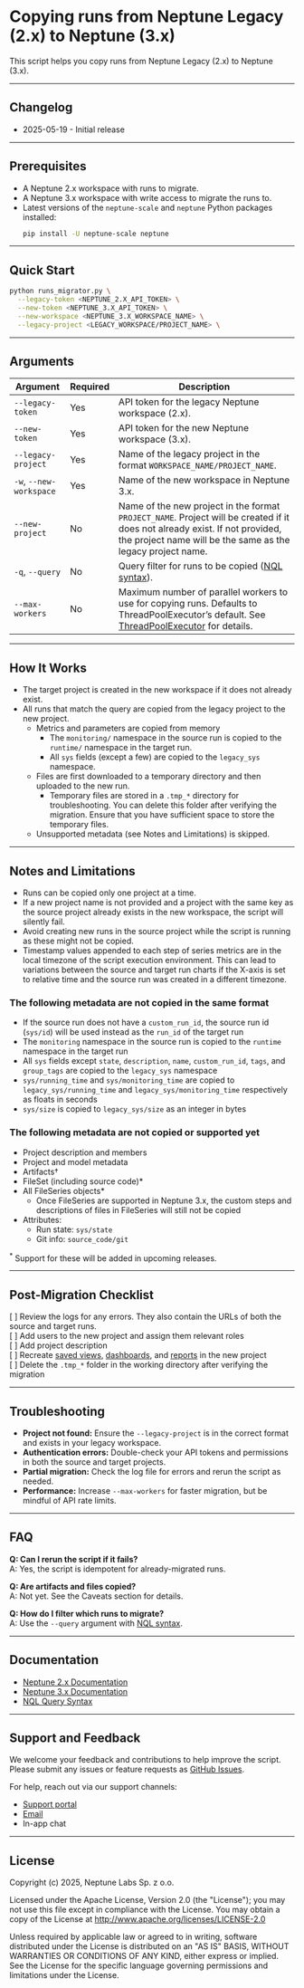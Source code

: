 # Copying runs from Neptune Legacy (2.x) to Neptune (3.x)

This script helps you copy runs from Neptune Legacy (2.x) to Neptune (3.x).

---
## Changelog
- 2025-05-19 - Initial release

---

## Prerequisites
- A Neptune 2.x workspace with runs to migrate.
- A Neptune 3.x workspace with write access to migrate the runs to.
- Latest versions of the `neptune-scale` and `neptune` Python packages installed:
  ```bash
  pip install -U neptune-scale neptune
  ```

---

## Quick Start

```bash
python runs_migrator.py \
  --legacy-token <NEPTUNE_2.X_API_TOKEN> \
  --new-token <NEPTUNE_3.X_API_TOKEN> \
  --new-workspace <NEPTUNE_3.X_WORKSPACE_NAME> \
  --legacy-project <LEGACY_WORKSPACE/PROJECT_NAME> \
```

---

## Arguments

| Argument | Required | Description |
| --- | --- | --- |
| `--legacy-token` | Yes | API token for the legacy Neptune workspace (2.x). |
| `--new-token` | Yes | API token for the new Neptune workspace (3.x). |
| `--legacy-project` | Yes | Name of the legacy project in the format `WORKSPACE_NAME/PROJECT_NAME`. |
| `-w`, `--new-workspace` | Yes | Name of the new workspace in Neptune 3.x. |
| `--new-project` | No | Name of the new project in the format `PROJECT_NAME`. Project will be created if it does not already exist. If not provided, the project name will be the same as the legacy project name. |
| `-q`, `--query` | No | Query filter for runs to be copied ([NQL syntax](https://docs-legacy.neptune.ai/usage/nql/)). |
| `--max-workers` | No | Maximum number of parallel workers to use for copying runs. Defaults to ThreadPoolExecutor’s default. See [ThreadPoolExecutor](https://docs.python.org/3/library/concurrent.futures.html#concurrent.futures.ThreadPoolExecutor) for details. |

---

## How It Works

- The target project is created in the new workspace if it does not already exist.
- All runs that match the query are copied from the legacy project to the new project.
  - Metrics and parameters are copied from memory
    - The `monitoring/` namespace in the source run is copied to the `runtime/` namespace in the target run.
    - All `sys` fields (except a few) are copied to the `legacy_sys` namespace.
  - Files are first downloaded to a temporary directory and then uploaded to the new run.
    - Temporary files are stored in a `.tmp_*` directory for troubleshooting. You can delete this folder after verifying the migration. Ensure that you have sufficient space to store the temporary files.
  - Unsupported metadata (see Notes and Limitations) is skipped.

---

## Notes and Limitations
- Runs can be copied only one project at a time.
- If a new project name is not provided and a project with the same key as the source project already exists in the new workspace, the script will silently fail.
- Avoid creating new runs in the source project while the script is running as these might not be copied.
- Timestamp values appended to each step of series metrics are in the local timezone of the script execution environment. This can lead to variations between the source and target run charts if the X-axis is set to relative time and the source run was created in a different timezone.

### The following metadata are not copied in the same format
- If the source run does not have a `custom_run_id`, the source run id (`sys/id`) will be used instead as the `run_id` of the target run
- The `monitoring` namespace in the source run is copied to the `runtime` namespace in the target run
- All `sys` fields except `state`, `description`, `name`, `custom_run_id`, `tags`, and `group_tags` are copied to the `legacy_sys` namespace
- `sys/running_time` and `sys/monitoring_time` are copied to `legacy_sys/running_time` and `legacy_sys/monitoring_time` respectively as floats in seconds
- `sys/size` is copied to `legacy_sys/size` as an integer in bytes

### The following metadata are not copied or supported yet
- Project description and members
- Project and model metadata
- Artifacts†
- FileSet (including source code)*
- All FileSeries objects*
  - Once FileSeries are supported in Neptune 3.x, the custom steps and descriptions of files in FileSeries will still not be copied
- Attributes:
  - Run state: `sys/state`
  - Git info: `source_code/git`

<sup>*</sup> Support for these will be added in upcoming releases.


---

## Post-Migration Checklist

[ ] Review the logs for any errors. They also contain the URLs of both the source and target runs.  
[ ] Add users to the new project and assign them relevant roles  
[ ] Add project description  
[ ] Recreate [saved views](https://docs.neptune.ai/runs_table/#custom-views), [dashboards](https://docs.neptune.ai/custom_dashboard/), and [reports](https://docs.neptune.ai/reports/) in the new project  
[ ] Delete the `.tmp_*` folder in the working directory after verifying the migration  

---

## Troubleshooting

- **Project not found:** Ensure the `--legacy-project` is in the correct format and exists in your legacy workspace.
- **Authentication errors:** Double-check your API tokens and permissions in both the source and target projects.
- **Partial migration:** Check the log file for errors and rerun the script as needed.
- **Performance:** Increase `--max-workers` for faster migration, but be mindful of API rate limits.

---

## FAQ

**Q: Can I rerun the script if it fails?**  
A: Yes, the script is idempotent for already-migrated runs.

**Q: Are artifacts and files copied?**  
A: Not yet. See the Caveats section for details.

**Q: How do I filter which runs to migrate?**  
A: Use the `--query` argument with [NQL syntax](https://docs-legacy.neptune.ai/usage/nql/).

---

## Documentation

- [Neptune 2.x Documentation](https://docs-legacy.neptune.ai/)
- [Neptune 3.x Documentation](https://docs.neptune.ai/)
- [NQL Query Syntax](https://docs-legacy.neptune.ai/usage/nql/)

---

## Support and Feedback

We welcome your feedback and contributions to help improve the script. Please submit any issues or feature requests as [GitHub Issues](https://github.com/neptune-ai/scale-examples/issues).

For help, reach out via our support channels:
- [Support portal](https://support.neptune.ai)
- [Email](mailto:support@neptune.ai)
- In-app chat

---

## License

Copyright (c) 2025, Neptune Labs Sp. z o.o.

Licensed under the Apache License, Version 2.0 (the "License"); you may not use this file except in compliance with the License. You may obtain a copy of the License at http://www.apache.org/licenses/LICENSE-2.0

Unless required by applicable law or agreed to in writing, software distributed under the License is distributed on an "AS IS" BASIS, WITHOUT WARRANTIES OR CONDITIONS OF ANY KIND, either express or implied.
See the License for the specific language governing permissions and limitations under the License.
